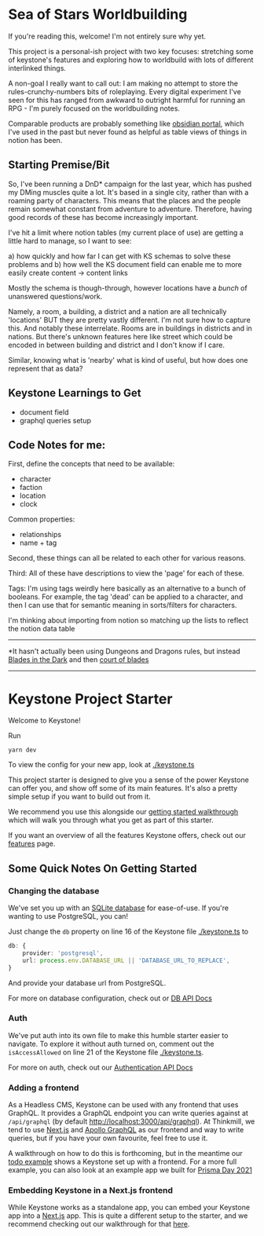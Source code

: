 # Sea of Stars Worldbuilding

If you're reading this, welcome! I'm not entirely sure why yet.

This project is a personal-ish project with two key focuses: stretching some of keystone's features and exploring how to worldbuild with lots of different interlinked things.

A non-goal I really want to call out: I am making no attempt to store the rules-crunchy-numbers bits of roleplaying. Every digital experiment I've seen for this has ranged from awkward to outright harmful for running an RPG - I'm purely focused on the worldbuilding notes.

Comparable products are probably something like [obsidian portal](https://www.obsidianportal.com/), which I've used in the past but never found as helpful as table views of things in notion has been.

## Starting Premise/Bit

So, I've been running a DnD\* campaign for the last year, which has pushed my DMing muscles quite a lot. It's based in a single city, rather than with a roaming party of characters. This means that the places and the people remain somewhat constant from adventure to adventure. Therefore, having good records of these has become increasingly important.

I've hit a limit where notion tables (my current place of use) are getting a little hard to manage, so I want to see:

a) how quickly and how far I can get with KS schemas to solve these problems and
b) how well the KS document field can enable me to more easily create content -> content links

Mostly the schema is though-through, however locations have a _bunch_ of unanswered questions/work.

Namely, a room, a building, a district and a nation are all technically 'locations' BUT they are pretty vastly different. I'm not sure how to capture this. And notably these interrelate. Rooms are in buildings in districts and in nations. But there's unknown features here like street which could be encoded in between building and district and I don't know if I care.

Similar, knowing what is 'nearby' what is kind of useful, but how does one represent that as data?

## Keystone Learnings to Get

- document field
- graphql queries setup

## Code Notes for me:

First, define the concepts that need to be available:

- character
- faction
- location
- clock

Common properties:

- relationships
- name + tag

Second, these things can all be related to each other for various reasons.

Third: All of these have descriptions to view the 'page' for each of these.

Tags: I'm using tags weirdly here basically as an alternative to a bunch of booleans. For example, the tag 'dead' can be applied to a character, and then I can use that for semantic meaning in sorts/filters for characters.

I'm thinking about importing from notion so matching up the lists to reflect the notion data table

---

\*It hasn't actually been using Dungeons and Dragons rules, but instead [Blades in the Dark](https://bladesinthedark.com/) and then [court of blades](https://acoupleofdrakes.itch.io/)

---

# Keystone Project Starter

Welcome to Keystone!

Run

```
yarn dev
```

To view the config for your new app, look at [./keystone.ts](./keystone.ts)

This project starter is designed to give you a sense of the power Keystone can offer you, and show off some of its main features. It's also a pretty simple setup if you want to build out from it.

We recommend you use this alongside our [getting started walkthrough](https://keystonejs.com/docs/walkthroughs/getting-started-with-create-keystone-app) which will walk you through what you get as part of this starter.

If you want an overview of all the features Keystone offers, check out our [features](https://keystonejs.com/why-keystone#features) page.

## Some Quick Notes On Getting Started

### Changing the database

We've set you up with an [SQLite database](https://keystonejs.com/docs/apis/config#sqlite) for ease-of-use. If you're wanting to use PostgreSQL, you can!

Just change the `db` property on line 16 of the Keystone file [./keystone.ts](./keystone.ts) to

```typescript
db: {
    provider: 'postgresql',
    url: process.env.DATABASE_URL || 'DATABASE_URL_TO_REPLACE',
}
```

And provide your database url from PostgreSQL.

For more on database configuration, check out or [DB API Docs](https://keystonejs.com/docs/apis/config#db)

### Auth

We've put auth into its own file to make this humble starter easier to navigate. To explore it without auth turned on, comment out the `isAccessAllowed` on line 21 of the Keystone file [./keystone.ts](./keystone.ts).

For more on auth, check out our [Authentication API Docs](https://keystonejs.com/docs/apis/auth#authentication-api)

### Adding a frontend

As a Headless CMS, Keystone can be used with any frontend that uses GraphQL. It provides a GraphQL endpoint you can write queries against at `/api/graphql` (by default [http://localhost:3000/api/graphql](http://localhost:3000/api/graphql)). At Thinkmill, we tend to use [Next.js](https://nextjs.org/) and [Apollo GraphQL](https://www.apollographql.com/docs/react/get-started/) as our frontend and way to write queries, but if you have your own favourite, feel free to use it.

A walkthrough on how to do this is forthcoming, but in the meantime our [todo example](https://github.com/keystonejs/keystone-react-todo-demo) shows a Keystone set up with a frontend. For a more full example, you can also look at an example app we built for [Prisma Day 2021](https://github.com/keystonejs/prisma-day-2021-workshop)

### Embedding Keystone in a Next.js frontend

While Keystone works as a standalone app, you can embed your Keystone app into a [Next.js](https://nextjs.org/) app. This is quite a different setup to the starter, and we recommend checking out our walkthrough for that [here](https://keystonejs.com/docs/walkthroughs/embedded-mode-with-sqlite-nextjs#how-to-embed-keystone-sq-lite-in-a-next-js-app).
